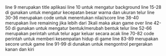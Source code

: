 line 9 merupakan title aplikasi
line 10 untuk mengatur background
line 15-28 di gunakan untuk mengatur kecepatan besar warna dan ukuran telur
line 30-36 merupakan code untuk menentukan nilai/score
line 38-40 merupakan live remaining jika lebih dari 3kali maka akan game over
line 42-50 di gunakan untuk mengatur bentuk/merubah bentuk telur
line 52-66 merupakan perintah untuk telur agar keluar secara acak
line 70-82 code perintah untuk memberi kesempatan hidup di game
line 83-89 merupakan secore untuk game
line 91-99 di dunakan untuk mengontrol pergerakan kanan dan kiri
